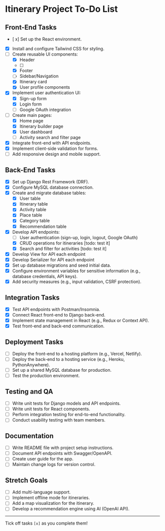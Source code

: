 # Itinerary Project To-Do List

## Front-End Tasks

- [ x] Set up the React environment.
- [x] Install and configure Tailwind CSS for styling.
- [ ] Create reusable UI components:
  - [x] Header
  - [ ] 
  - [x] Footer
  - [ ] Sidebar/Navigation
  - [x] Itinerary card
  - [x] User profile components
- [x] Implement user authentication UI:
  - [x] Sign-up form
  - [x] Login form
  - [ ] Google OAuth integration
- [ ] Create main pages:
  - [x] Home page
  - [x] Itinerary builder page
  - [x] User dashboard
  - [ ] Activity search and filter page
- [x] Integrate front-end with API endpoints.
- [x] Implement client-side validation for forms.
- [ ] Add responsive design and mobile support.

## Back-End Tasks

- [x] Set up Django Rest Framework (DRF).
- [x] Configure MySQL database connection.
- [x] Create and migrate database tables:
  - [x] User table
  - [x] Itinerary table
  - [x] Activity table
  - [x] Place table
  - [x] Category table
  - [x] Recommendation table
- [x] Develop API endpoints:
  - [ ] User authentication (sign-up, login, logout, Google OAuth)
  - [x] CRUD operations for itineraries [todo: test it]
  - [x] Search and filter for activities [todo: test it]
- [x] Develop View for API each endpoint
- [x] Develop Serializer for API each endpoint
- [x] Set up database migrations and seed initial data.
- [x] Configure environment variables for sensitive information (e.g., database credentials, API keys).
- [x] Add security measures (e.g., input validation, CSRF protection).

## Integration Tasks

- [x] Test API endpoints with Postman/Insomnia. 
- [x] Connect React front-end to Django back-end.
- [x] Implement state management in React (e.g., Redux or Context API).
- [x] Test front-end and back-end communication.

## Deployment Tasks

- [ ] Deploy the front-end to a hosting platform (e.g., Vercel, Netlify).
- [ ] Deploy the back-end to a hosting service (e.g., Heroku, PythonAnywhere).
- [ ] Set up a shared MySQL database for production.
- [ ] Test the production environment.

## Testing and QA

- [ ] Write unit tests for Django models and API endpoints.
- [ ] Write unit tests for React components.
- [ ] Perform integration testing for end-to-end functionality.
- [ ] Conduct usability testing with team members.

## Documentation

- [ ] Write README file with project setup instructions.
- [ ] Document API endpoints with Swagger/OpenAPI.
- [ ] Create user guide for the app.
- [ ] Maintain change logs for version control.

## Stretch Goals

- [ ] Add multi-language support.
- [ ] Implement offline mode for itineraries.
- [ ] Add a map visualization for the itinerary.
- [ ] Develop a recommendation engine using AI (OpenAI API).

---

Tick off tasks `[x]` as you complete them!
